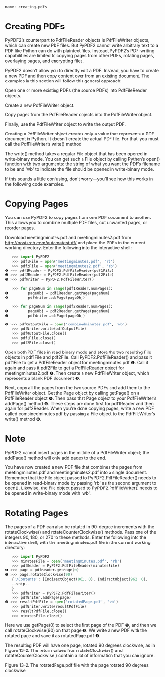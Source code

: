 ```ngMeta
name: creating-pdfs
```
# Creating PDFs
PyPDF2’s counterpart to PdfFileReader objects is PdfFileWriter objects, which can create new PDF files. But PyPDF2 cannot write arbitrary text to a PDF like Python can do with plaintext files. Instead, PyPDF2’s PDF-writing capabilities are limited to copying pages from other PDFs, rotating pages, overlaying pages, and encrypting files.

PyPDF2 doesn’t allow you to directly edit a PDF. Instead, you have to create a new PDF and then copy content over from an existing document. The examples in this section will follow this general approach:

Open one or more existing PDFs (the source PDFs) into PdfFileReader objects.

Create a new PdfFileWriter object.

Copy pages from the PdfFileReader objects into the PdfFileWriter object.

Finally, use the PdfFileWriter object to write the output PDF.

Creating a PdfFileWriter object creates only a value that represents a PDF document in Python. It doesn’t create the actual PDF file. For that, you must call the PdfFileWriter’s write() method.

The write() method takes a regular File object that has been opened in write-binary mode. You can get such a File object by calling Python’s open() function with two arguments: the string of what you want the PDF’s filename to be and 'wb' to indicate the file should be opened in write-binary mode.

If this sounds a little confusing, don’t worry—you’ll see how this works in the following code examples.

# Copying Pages
You can use PyPDF2 to copy pages from one PDF document to another. This allows you to combine multiple PDF files, cut unwanted pages, or reorder pages.

Download meetingminutes.pdf and meetingminutes2.pdf from <span><a href="http://nostarch.com/automatestuff/">http://nostarch.com/automatestuff/</a></span> and place the PDFs in the current working directory. Enter the following into the interactive shell:

```python
   >>> import PyPDF2
   >>> pdf1File = open('meetingminutes.pdf', 'rb')
   >>> pdf2File = open('meetingminutes2.pdf', 'rb')
❶ >>> pdf1Reader = PyPDF2.PdfFileReader(pdf1File)
❷ >>> pdf2Reader = PyPDF2.PdfFileReader(pdf2File)
❸ >>> pdfWriter = PyPDF2.PdfFileWriter()

   >>> for pageNum in range(pdf1Reader.numPages):
❹         pageObj = pdf1Reader.getPage(pageNum)
❺         pdfWriter.addPage(pageObj)

   >>> for pageNum in range(pdf2Reader.numPages):
❻         pageObj = pdf2Reader.getPage(pageNum)
❼         pdfWriter.addPage(pageObj)

❽ >>> pdfOutputFile = open('combinedminutes.pdf', 'wb')
   >>> pdfWriter.write(pdfOutputFile)
   >>> pdfOutputFile.close()
   >>> pdf1File.close()
   >>> pdf2File.close()
```
Open both PDF files in read binary mode and store the two resulting File objects in pdf1File and pdf2File. Call PyPDF2.PdfFileReader() and pass it pdf1File to get a PdfFileReader object for meetingminutes.pdf ❶. Call it again and pass it pdf2File to get a PdfFileReader object for meetingminutes2.pdf ❷. Then create a new PdfFileWriter object, which represents a blank PDF document ❸.

Next, copy all the pages from the two source PDFs and add them to the PdfFileWriter object. Get the Page object by calling getPage() on a PdfFileReader object ❹. Then pass that Page object to your PdfFileWriter’s addPage() method ❺. These steps are done first for pdf1Reader and then again for pdf2Reader. When you’re done copying pages, write a new PDF called combinedminutes.pdf by passing a File object to the PdfFileWriter’s write() method ❻.

# Note
PyPDF2 cannot insert pages in the middle of a PdfFileWriter object; the addPage() method will only add pages to the end.

You have now created a new PDF file that combines the pages from meetingminutes.pdf and meetingminutes2.pdf into a single document. Remember that the File object passed to PyPDF2.PdfFileReader() needs to be opened in read-binary mode by passing 'rb' as the second argument to open(). Likewise, the File object passed to PyPDF2.PdfFileWriter() needs to be opened in write-binary mode with 'wb'.

# Rotating Pages
The pages of a PDF can also be rotated in 90-degree increments with the rotateClockwise() and rotateCounterClockwise() methods. Pass one of the integers 90, 180, or 270 to these methods. Enter the following into the interactive shell, with the meetingminutes.pdf file in the current working directory:

```python
   >>> import PyPDF2
   >>> minutesFile = open('meetingminutes.pdf', 'rb')
   >>> pdfReader = PyPDF2.PdfFileReader(minutesFile)
❶ >>> page = pdfReader.getPage(0)
❷ >>> page.rotateClockwise(90)
   {'/Contents': [IndirectObject(961, 0), IndirectObject(962, 0),
   --snip--
   }
   >>> pdfWriter = PyPDF2.PdfFileWriter()
   >>> pdfWriter.addPage(page)
❸ >>> resultPdfFile = open('rotatedPage.pdf', 'wb')
   >>> pdfWriter.write(resultPdfFile)
   >>> resultPdfFile.close()
   >>> minutesFile.close()
```
Here we use getPage(0) to select the first page of the PDF ❶, and then we call rotateClockwise(90) on that page ❷. We write a new PDF with the rotated page and save it as rotatedPage.pdf ❸.

The resulting PDF will have one page, rotated 90 degrees clockwise, as in Figure 13-2. The return values from rotateClockwise() and rotateCounterClockwise() contain a lot of information that you can ignore.

<!-- ![image](assets/000104.jpg)
 -->
Figure 13-2. The rotatedPage.pdf file with the page rotated 90 degrees clockwise
